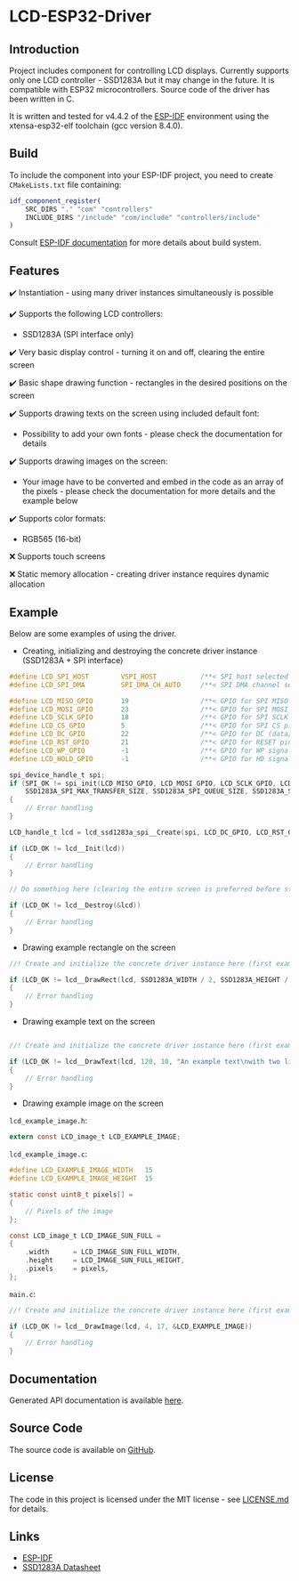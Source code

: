 # LCD-ESP32-Driver

## Introduction

Project includes component for controlling LCD displays. Currently supports only one LCD controller - SSD1283A but it may change in the future.
It is compatible with ESP32 microcontrollers. Source code of the driver has been written in C. 

It is written and tested for v4.4.2 of the [ESP-IDF](https://github.com/espressif/esp-idf) environment using the xtensa-esp32-elf toolchain (gcc version 8.4.0).

## Build

To include the component into your ESP-IDF project, you need to create `CMakeLists.txt` file containing:
```cmake
idf_component_register(
    SRC_DIRS "." "com" "controllers"
    INCLUDE_DIRS "/include" "com/include" "controllers/include"
)
```

Consult [ESP-IDF documentation](https://docs.espressif.com/projects/esp-idf/en/latest/esp32/api-guides/build-system.html) for more details about build system.

## Features

✔️ Instantiation - using many driver instances simultaneously is possible <br />

✔️ Supports the following LCD controllers:

 * SSD1283A (SPI interface only)

✔️ Very basic display control - turning it on and off, clearing the entire screen <br />

✔️ Basic shape drawing function - rectangles in the desired positions on the screen <br />

✔️ Supports drawing texts on the screen using included default font:

 * Possibility to add your own fonts - please check the documentation for details

✔️ Supports drawing images on the screen:

 * Your image have to be converted and embed in the code as an array of the pixels - please check the documentation for more details and the example below

✔️ Supports color formats:

 * RGB565 (16-bit)

❌ Supports touch screens

❌ Static memory allocation - creating driver instance requires dynamic allocation <br />

## Example

Below are some examples of using the driver.

 * Creating, initializing and destroying the concrete driver instance (SSD1283A + SPI interface)
```c
#define LCD_SPI_HOST        VSPI_HOST           /**< SPI host selected for LCD display */
#define LCD_SPI_DMA         SPI_DMA_CH_AUTO     /**< SPI DMA channel selected for LCD display */

#define LCD_MISO_GPIO       19                  /**< GPIO for SPI MISO pin selected for LCD display (not required) */
#define LCD_MOSI_GPIO       23                  /**< GPIO for SPI MOSI pin selected for LCD display */
#define LCD_SCLK_GPIO       18                  /**< GPIO for SPI SCLK pin selected for LCD display */
#define LCD_CS_GPIO         5                   /**< GPIO for SPI CS pin selected for LCD display */
#define LCD_DC_GPIO         22                  /**< GPIO for DC (data/command) pin selected for LCD display */
#define LCD_RST_GPIO        21                  /**< GPIO for RESET pin selected for LCD display */
#define LCD_WP_GPIO         -1                  /**< GPIO for WP signal selected for LCD display (not used) */
#define LCD_HOLD_GPIO       -1                  /**< GPIO for HD signal selected for LCD display (not used) */

spi_device_handle_t spi;
if (SPI_OK != spi_init(LCD_MISO_GPIO, LCD_MOSI_GPIO, LCD_SCLK_GPIO, LCD_WP_GPIO, LCD_HOLD_GPIO, LCD_CS_GPIO, 
    SSD1283A_SPI_MAX_TRANSFER_SIZE, SSD1283A_SPI_QUEUE_SIZE, SSD1283A_SPI_CLOCK_SPEED, LCD_SPI_HOST, LCD_SPI_DMA, &spi))
{
    // Error handling
}

LCD_handle_t lcd = lcd_ssd1283a_spi__Create(spi, LCD_DC_GPIO, LCD_RST_GPIO);

if (LCD_OK != lcd__Init(lcd))
{
    // Error handling
}

// Do something here (clearing the entire screen is preferred before start working)

if (LCD_OK != lcd__Destroy(&lcd))
{
    // Error handling
}
```
 * Drawing example rectangle on the screen
```c
//! Create and initialize the concrete driver instance here (first example)

if (LCD_OK != lcd__DrawRect(lcd, SSD1283A_WIDTH / 2, SSD1283A_HEIGHT / 2, SSD1283A_WIDTH / 4, SSD1283A_HEIGHT / 4, RGB565_RED))
{
    // Error handling
}
```
 * Drawing example text on the screen
```c

//! Create and initialize the concrete driver instance here (first example)

if (LCD_OK != lcd__DrawText(lcd, 120, 10, "An example text\nwith two lines", -2, 0, &LCD_BASIC_FONT, RGB565_BLACK, RGB565_WHITE))
{
    // Error handling
}
```
 * Drawing example image on the screen

`lcd_example_image.h`:
```c
extern const LCD_image_t LCD_EXAMPLE_IMAGE;
```
`lcd_example_image.c`:
```c
#define LCD_EXAMPLE_IMAGE_WIDTH   15
#define LCD_EXAMPLE_IMAGE_HEIGHT  15

static const uint8_t pixels[] = 
{
    // Pixels of the image
};

const LCD_image_t LCD_IMAGE_SUN_FULL =
{
    .width      = LCD_IMAGE_SUN_FULL_WIDTH,
    .height     = LCD_IMAGE_SUN_FULL_HEIGHT,
    .pixels     = pixels,
};
```
`main.c`:
```c
//! Create and initialize the concrete driver instance here (first example)

if (LCD_OK != lcd__DrawImage(lcd, 4, 17, &LCD_EXAMPLE_IMAGE))
{
    // Error handling
}
```

## Documentation

Generated API documentation is available [here](http://dziamian.github.io/LCD-ESP32-Driver).

## Source Code

The source code is available on [GitHub](https://github.com/dziamian/LCD-ESP32-Driver).

## License

The code in this project is licensed under the MIT license - see [LICENSE.md](https://github.com/dziamian/LCD-ESP32-Driver/blob/main/LICENSE.md) for details.

## Links
 
 * [ESP-IDF](https://github.com/espressif/esp-idf)
 * [SSD1283A Datasheet](https://www.topwaydisplay.com/sites/default/files/2020-07/SSD1283A%20Datasheet.pdf)